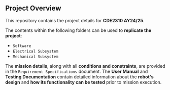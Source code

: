 ##  Project Overview

This repository contains the project details for **CDE2310 AY24/25**.

The contents within the following folders can be used to **replicate the project**:
- `Software`
- `Electrical Subsystem`
- `Mechanical Subsystem`

The **mission details**, along with all **conditions and constraints**, are provided in the `Requirement Specifications` document.
The **User Manual** and **Testing Documentation** contain detailed information about the **robot's design** and **how its functionality can be tested** prior to mission execution.

 
